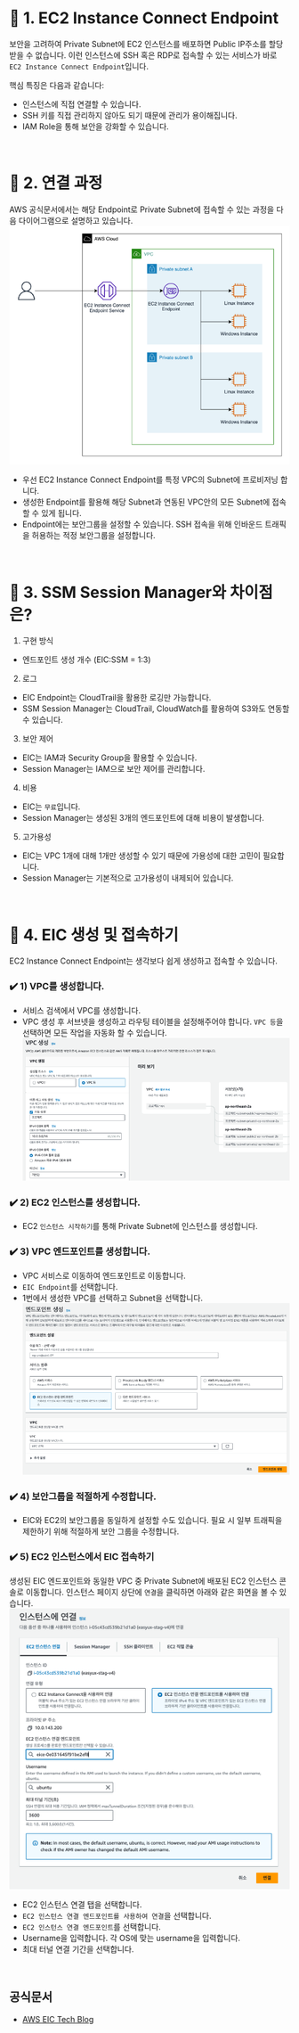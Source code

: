 # 📍 1. EC2 Instance Connect Endpoint

보안을 고려하여 Private Subnet에 EC2 인스턴스를 배포하면 Public IP주소를 할당 받을 수 없습니다. 이런 인스턴스에 SSH 혹은 RDP로 접속할 수 있는 서비스가 바로 `EC2 Instance Connect Endpoint`입니다.

핵심 특징은 다음과 같습니다:

- 인스턴스에 직접 연결할 수 있습니다.
- SSH 키를 직접 관리하지 않아도 되기 때문에 관리가 용이해집니다.
- IAM Role을 통해 보안을 강화할 수 있습니다.

<br>

# 📍 2. 연결 과정

AWS 공식문서에서는 해당 Endpoint로 Private Subnet에 접속할 수 있는 과정을 다음 다이어그램으로 설명하고 있습니다. ![ec2-connect-endpoint](ec2-connect-endpoint.png)

- 우선 EC2 Instance Connect Endpoint를 특정 VPC의 Subnet에 프로비저닝 합니다.
- 생성한 Endpoint를 활용해 해당 Subnet과 연동된 VPC안의 모든 Subnet에 접속할 수 있게 됩니다.
- Endpoint에는 보안그룹을 설정할 수 있습니다. SSH 접속을 위해 인바운드 트래픽을 허용하는 적정 보안그룹을 설정합니다.

<br>

# 📍 3. SSM Session Manager와 차이점은?

1. 구현 방식

- 엔드포인트 생성 개수 (EIC:SSM = 1:3)

2. 로그

- EIC Endpoint는 CloudTrail을 활용한 로깅만 가능합니다.
- SSM Session Manager는 CloudTrail, CloudWatch를 활용하여 S3와도 연동할 수 있습니다.

3. 보안 제어

- EIC는 IAM과 Security Group을 활용할 수 있습니다.
- Session Manager는 IAM으로 보안 제어를 관리합니다.

4. 비용

- EIC는 `무료`입니다.
- Session Manager는 생성된 3개의 엔드포인트에 대해 비용이 발생합니다.

5. 고가용성

- EIC는 VPC 1개에 대해 1개만 생성할 수 있기 때문에 가용성에 대한 고민이 필요합니다.
- Session Manager는 기본적으로 고가용성이 내제되어 있습니다.

<br>

# 📍 4. EIC 생성 및 접속하기

EC2 Instance Connect Endpoint는 생각보다 쉽게 생성하고 접속할 수 있습니다.

### ✔️ 1) VPC를 생성합니다.

- 서비스 검색에서 VPC를 생성합니다.
- VPC 생성 후 서브넷을 생성하고 라우팅 테이블을 설정해주어야 합니다. `VPC 등`을 선택하면 모든 작업을 자동화 할 수 있습니다.<br> ![alt text](vpc.png)

### ✔️ 2) EC2 인스턴스를 생성합니다.

- EC2 `인스턴스 시작하기`를 통해 Private Subnet에 인스턴스를 생성합니다.

### ✔️ 3) VPC 엔드포인트를 생성합니다.

- VPC 서비스로 이동하여 엔드포인트로 이동합니다.
- `EIC Endpoint`를 선택합니다.
- 1번에서 생성한 VPC를 선택하고 Subnet을 선택합니다.<br> ![alt text](vpc-endpoint.png)

### ✔️ 4) 보안그룹을 적절하게 수정합니다.

- EIC와 EC2의 보안그룹을 동일하게 설정할 수도 있습니다. 필요 시 일부 트래픽을 제한하기 위해 적절하게 보안 그룹을 수정합니다.

### ✔️ 5) EC2 인스턴스에서 EIC 접속하기

생성된 EIC 엔드포인트와 동일한 VPC 중 Private Subnet에 배포된 EC2 인스턴스 콘솔로 이동합니다. 인스턴스 페이지 상단에 `연결`을 클릭하면 아래와 같은 화면을 볼 수 있습니다. ![alt text](ec2-connection.png)

- EC2 인스턴스 연결 탭을 선택합니다.
- `EC2 인스턴스 연결 엔드포인트를 사용하여 연결`을 선택합니다.
- `EC2 인스턴스 연결 엔드포인트`를 선택합니다.
- Username을 입력합니다. 각 OS에 맞는 username을 입력합니다.
- 최대 터널 연결 기간을 선택합니다.

<br>

## 공식문서

- [AWS EIC Tech Blog](https://aws.amazon.com/ko/blogs/tech/ec2-instance-connect-endpoint-bastion/)
